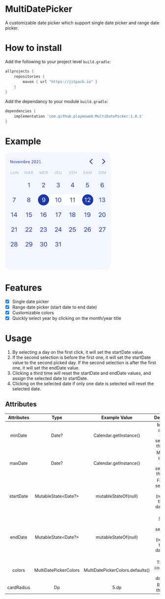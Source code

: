 # MultiDatePicker

A customizable date picker which support single date picker and range date picker.

# How to install

Add the following to your project level `build.gradle`:

```groovy
allprojects {
    repositories {
        maven { url "https://jitpack.io" }
    }
}
```

Add the dependancy to your module `build.gradle`:

```groovy
dependencies {
    implementation 'com.github.playmoweb:MultiDatePicker:1.0.1'
}
```

# Example

![Basis](./doc/multiDatePicker.png)

# Features

- [x] Single date picker
- [x] Range date picker (start date to end date)
- [x] Customizable colors
- [x] Quickly select year by clicking on the month/year title

# Usage

1. By selecting a day on the first click, it will set the startDate value.
2. If the second selection is before the first one, it will set the startDate value to the second picked day. 
If the second selection is after the first one, it will set the endDate value.
3. Clicking a third time will reset the startDate and endDate values, and assign the selected date to startDate.
4. Clicking on the selected date if only one date is selected will reset the selected date.

## Attributes
| Attributes  |         Type          |          Example Value           |                              Description                              |
|:-----------:|:---------------------:|:--------------------------------:|:---------------------------------------------------------------------:|
|   minDate   |         Date?         |      Calendar.getInstance()      |            Minimum day that can be selected in the picker             |
|   maxDate   |         Date?         |      Calendar.getInstance()      |            Maximum day that can be selected in the picker             |
|  startDate  |  MutableState<Date?>  |       mutableStateOf(null)       | First date selected in picker (represent the start date of the range) |
|   endDate   |  MutableState<Date?>  |       mutableStateOf(null)       | Second date selected in picker (represent the end date of the range)  |
|   colors    | MultiDatePickerColors | MultiDatePickerColors.defaults() |                Theme of colors used by the datePicker                 |
| cardRadius  |          Dp           |               5.dp               |                         Radius of the picker                          |